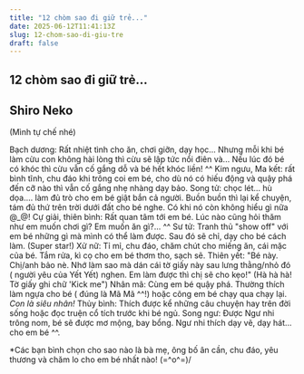 ```yaml
---
title: "12 chòm sao đi giữ trẻ..."
date: 2025-06-12T11:41:13Z
slug: 12-chom-sao-di-giu-tre
draft: false
---
```


## 12 chòm sao đi giữ trẻ...

## Shiro Neko

(Mình tự chế nhé)
 
Bạch dương: Rất nhiệt tình cho ăn, chơi giỡn, dạy học... Nhưng mỗi khi bé làm cừu con không hài lòng thì cừu sẽ lập tức nổi điên và... Nếu lúc đó bé có khóc thì cừu vẫn cố gắng dỗ và bé hết khóc liền! ^^
Kim ngưu, Ma kết: rất bình tĩnh, chu đáo khi trông coi em bé, cho dù nó có hiếu động và quậy phá đến cỡ nào thì vẫn cố gắng  nhẹ nhàng dạy bảo.
Song tử: chọc lét... hù dọa.... làm đủ trò cho em bé giật bắn cả người. Buồn buồn thì lại kể chuyện, tám đủ thứ trên trời dưới đất cho bé nghe. Có khi nó còn không hiểu gì nữa @_@!
Cự giải, thiên bình: Rất quan tâm tới em bé. Lúc nào cũng hỏi thăm như em muốn chơi gì? Em muốn ăn gì?... ^^
Sư tử: Tranh thủ "show off" với em bé những gì mà mình có thể làm được. Sau đó sẽ chỉ, dạy cho bé cách làm. (Super star!)
Xử nữ: Tỉ mỉ, chu đáo, chăm chút cho miếng ăn, cái mặc của bé. Tắm rửa, kì cọ cho em bé thơm tho, sạch sẽ.
Thiên yết: "Bé này. Chị/anh bảo nè. Nhớ làm sao mà dán cái tờ giấy này sau lưng thằng/nhỏ đó ( người yêu của Yết Yết) nghen. Em làm được thì chị sẽ cho kẹo!" (Hà hà hà! Tờ giấy ghi chữ 'Kick me")
Nhân mã: Cùng em bé quậy phá. Thường thích làm ngựa cho bé ( đúng là Mã Mã ^^!) hoặc cõng em bé chạy qua chạy lại. *Con là siêu nhân!*
Thủy bình: Thích được kể những câu chuyện hay trên đời sống hoặc đọc truện cổ tích trước khi bé ngủ.
Song ngư: Được Ngư nhi trông nom, bé sẽ được mơ mộng, bay bổng. Ngư nhi thích dạy vẽ, dạy hát... cho em bé ^^.
 
*Các bạn bình chọn cho sao nào là bà mẹ, ông bố ân cần, chu đáo, yêu thương và chăm lo cho em bé nhất nào! \(=^o^=)/